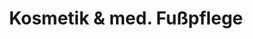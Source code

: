 ---
title: "Kosmetik & med. Fußpflege"
url: /leipzig/kosmetik-und-med-fusspflege/
shop: Kosmetik
---
